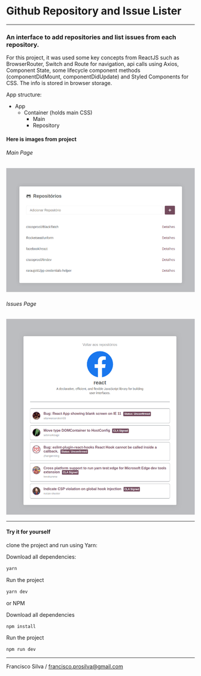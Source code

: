 # Github Repository and Issue Lister

---
### An interface to add repositories and list issues from each repository.

For this project, it was used some key concepts from ReactJS such as BrowserRouter, Switch and Route for navigation, api calls using Axios, Component State, some lifecycle component methods (componentDidMount, componentDidUpdate) and Styled Components for CSS. The info is stored in browser storage.

App structure:

- App
    - Container (holds main CSS)
      - Main
      - Repository


#### Here is images from project

###### Main Page
![Main](./src/assets/images/git-repositories-main.png "Main Page")


###### Issues Page
![Issues](./src/assets/images/git-repositories-repository-list.png "Issues Page")



---

#### Try it for yourself

clone the project and run using Yarn:

Download all dependencies:

```bash
yarn
```
Run the project
```bash
yarn dev
```
or NPM

Download all dependencies
```bash
npm install
```
Run the project
```bash
npm run dev
```

---

Francisco Silva / francisco.prosilva@gmail.com
